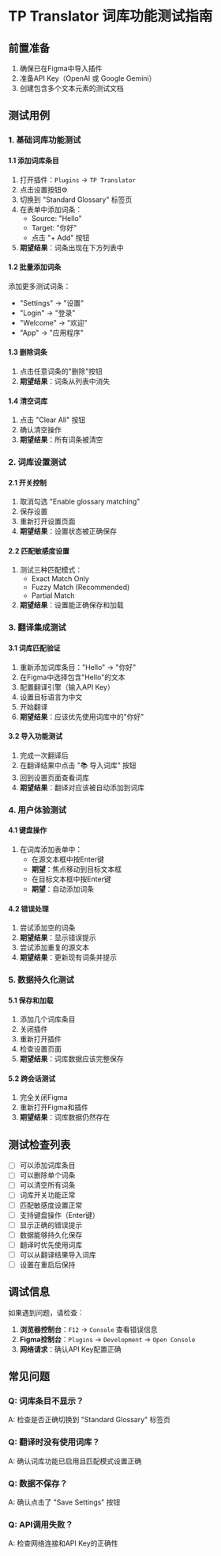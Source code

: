 # TP Translator 词库功能测试指南

## 前置准备

1. 确保已在Figma中导入插件
2. 准备API Key（OpenAI 或 Google Gemini）
3. 创建包含多个文本元素的测试文档

## 测试用例

### 1. 基础词库功能测试

#### 1.1 添加词库条目
1. 打开插件：`Plugins` → `TP Translator`
2. 点击设置按钮⚙️
3. 切换到 "Standard Glossary" 标签页
4. 在表单中添加词条：
   - Source: "Hello"
   - Target: "你好"
   - 点击 "+ Add" 按钮
5. **期望结果**：词条出现在下方列表中

#### 1.2 批量添加词条
添加更多测试词条：
- "Settings" → "设置"
- "Login" → "登录" 
- "Welcome" → "欢迎"
- "App" → "应用程序"

#### 1.3 删除词条
1. 点击任意词条的"删除"按钮
2. **期望结果**：词条从列表中消失

#### 1.4 清空词库
1. 点击 "Clear All" 按钮
2. 确认清空操作
3. **期望结果**：所有词条被清空

### 2. 词库设置测试

#### 2.1 开关控制
1. 取消勾选 "Enable glossary matching"
2. 保存设置
3. 重新打开设置页面
4. **期望结果**：设置状态被正确保存

#### 2.2 匹配敏感度设置
1. 测试三种匹配模式：
   - Exact Match Only
   - Fuzzy Match (Recommended) 
   - Partial Match
2. **期望结果**：设置能正确保存和加载

### 3. 翻译集成测试

#### 3.1 词库匹配验证
1. 重新添加词库条目："Hello" → "你好"
2. 在Figma中选择包含"Hello"的文本
3. 配置翻译引擎（输入API Key）
4. 设置目标语言为中文
5. 开始翻译
6. **期望结果**：应该优先使用词库中的"你好"

#### 3.2 导入功能测试
1. 完成一次翻译后
2. 在翻译结果中点击 "📚 导入词库" 按钮
3. 回到设置页面查看词库
4. **期望结果**：翻译对应该被自动添加到词库

### 4. 用户体验测试

#### 4.1 键盘操作
1. 在词库添加表单中：
   - 在源文本框中按Enter键
   - **期望**：焦点移动到目标文本框
   - 在目标文本框中按Enter键
   - **期望**：自动添加词条

#### 4.2 错误处理
1. 尝试添加空的词条
2. **期望结果**：显示错误提示
3. 尝试添加重复的源文本
4. **期望结果**：更新现有词条并提示

### 5. 数据持久化测试

#### 5.1 保存和加载
1. 添加几个词库条目
2. 关闭插件
3. 重新打开插件
4. 检查设置页面
5. **期望结果**：词库数据应该完整保存

#### 5.2 跨会话测试
1. 完全关闭Figma
2. 重新打开Figma和插件
3. **期望结果**：词库数据仍然存在

## 测试检查列表

- [ ] 可以添加词库条目
- [ ] 可以删除单个词条
- [ ] 可以清空所有词条
- [ ] 词库开关功能正常
- [ ] 匹配敏感度设置正常
- [ ] 支持键盘操作（Enter键）
- [ ] 显示正确的错误提示
- [ ] 数据能够持久化保存
- [ ] 翻译时优先使用词库
- [ ] 可以从翻译结果导入词库
- [ ] 设置在重启后保持

## 调试信息

如果遇到问题，请检查：
1. **浏览器控制台**：`F12` → `Console` 查看错误信息
2. **Figma控制台**：`Plugins` → `Development` → `Open Console` 
3. **网络请求**：确认API Key配置正确

## 常见问题

### Q: 词库条目不显示？
A: 检查是否正确切换到 "Standard Glossary" 标签页

### Q: 翻译时没有使用词库？
A: 确认词库功能已启用且匹配模式设置正确

### Q: 数据不保存？
A: 确认点击了 "Save Settings" 按钮

### Q: API调用失败？
A: 检查网络连接和API Key的正确性